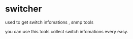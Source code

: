 switcher
========

used to get switch infomations , snmp tools 

you can use this tools collect switch infomations every easy.
